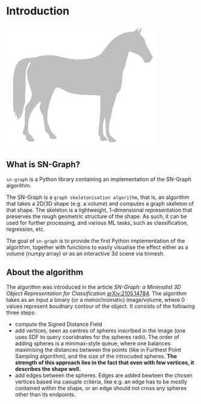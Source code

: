 # Introduction


![Animation of adding spheres to the graph](https://raw.githubusercontent.com/alexandrainst/sn-graph/7-make-nice-docs/assets/horse_animation.gif)


## What is SN-Graph?

`sn-graph` is a Python library containing an implementation of the SN-Graph algorithm.

The SN-Graph is a `graph skeletonisation algorithm`, that is, an algorithm that takes a 2D/3D shape (e.g. a volume) and computes a graph skeleton of that shape. The skeleton is a lightweight, 1-dimensional representation that preserves the rough geometric structure of the shape. As such, it can be used for further processing, and various ML tasks, such as classification, regression, etc.

The goal of `sn-graph` is to provide the first Python implementation of the algorithm, together with functions to easily visualise the effect either as a volume (numpy array) or as an interactive 3d scene via trimesh.

## About the algorithm

The algorithm was introduced in the article *SN-Graph: a Minimalist 3D Object Representation for Classification* [arXiv:2105.14784](https://arxiv.org/abs/2105.14784).
The algorithm takes as an input a binary (or a monochromatic) image/volume, where 0 values represent boudnary contour of the object. It consists of the following three steps:

  - compute the Signed Distance Field
  - add vertices, seen as centres of spheres inscribed in the image (one uses SDF to query cooridnates for the spheres radii). The order of adding spheres is a minimax-style queue, where one balances maximising the distances between the points (like in Furthest Point Sampling algorithm), and the size of the introcuded spheres. **The strength of this approach lies in the fact that even with few vertices, it describes the shape well.**
  - add edges between the spheres. Edges are added bewteen the chosen vertices based ina caouple criteria, like e.g. an edge has to be mostly contained within the shape, or an edge should not cross any spheres other than its endpoints.
